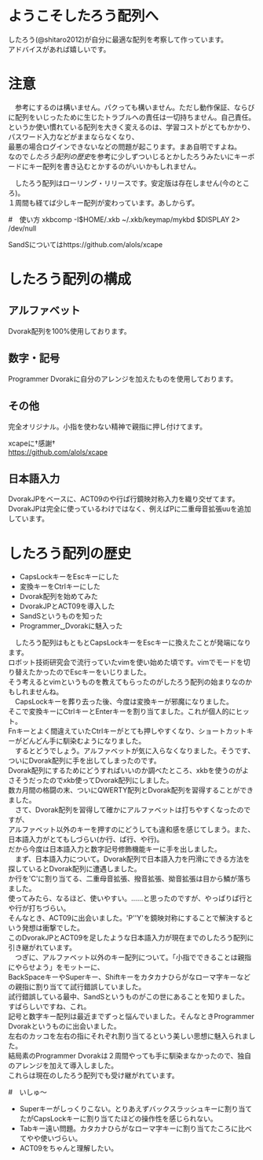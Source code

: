# ようこそしたろう配列へ
したろう(@shitaro2012)が自分に最適な配列を考察して作っています。  
アドバイスがあれば嬉しいです。  

# 注意
　参考にするのは構いません。パクっても構いません。ただし動作保証、ならびに配列をいじったために生じたトラブルへの責任は一切持ちません。自己責任。  
というか使い慣れている配列を大きく変えるのは、学習コストがとてもかかり、パスワード入力などがままならなくなり、  
最悪の場合ログインできないなどの問題が起こります。まあ自明ですよね。  
なので*したろう配列の歴史*を参考に少しずついじるとかしたろうみたいにキーボードにキー配列を書き込むとかするのがいいかもしれません。  

　したろう配列はローリング・リリースです。安定版は存在しません(今のところ)。  
１周間も経てば少しキー配列が変わっています。あしからず。  

#　使い方
xkbcomp -I$HOME/.xkb ~/.xkb/keymap/mykbd $DISPLAY 2> /dev/null  

SandSについてはhttps://github.com/alols/xcape  

# したろう配列の構成
## アルファベット
Dvorak配列を100%使用しております。

## 数字・記号
Programmer Dvorakに自分のアレンジを加えたものを使用しております。

## その他
完全オリジナル。小指を使わない精神で親指に押し付けてます。

xcapeに†感謝†  
https://github.com/alols/xcape  

## 日本語入力

DvorakJPをベースに、ACT09のや行ぱ行鏡映対称入力を織り交ぜてます。  
DvorakJPは完全に使っているわけではなく、例えばPに二重母音拡張uuを追加しています。  

# したろう配列の歴史

- CapsLockキーをEscキーにした
- 変換キーをCtrlキーにした
- Dvorak配列を始めてみた
- DvorakJPとACT09を導入した
- SandSというものを知った
- Programmer␣Dvorakに魅入った

　したろう配列はもともとCapsLockキーをEscキーに換えたことが発端になります。  
ロボット技術研究会で流行っていたvimを使い始めた頃です。vimでモードを切り替えたかったのでEscキーをいじりました。  
そう考えるとvimというものを教えてもらったのがしたろう配列の始まりなのかもしれませんね。  
　CapsLockキーを葬り去った後、今度は変換キーが邪魔になりました。  
そこで変換キーにCtrlキーとEnterキーを割り当てました。これが個人的にヒット。  
Fnキーとよく間違えていたCtrlキーがとても押しやすくなり、ショートカットキーがどんどん手に馴染むようになりました。  
　するとどうでしょう。アルファベットが気に入らなくなりました。そうです、ついにDvorak配列に手を出してしまったのです。  
Dvorak配列にするためにどうすればいいのか調べたところ、xkbを使うのがよさそうだったのでxkb使ってDvorak配列にしました。  
数カ月間の格闘の末、ついにQWERTY配列とDvorak配列を習得することができました。  
　さて、Dvorak配列を習得して確かにアルファベットは打ちやすくなったのですが、  
アルファベット以外のキーを押すのにどうしても違和感を感じてしまう。また、日本語入力がとてもしづらい(か行、ぱ行、や行)。  
だから今度は日本語入力と数字記号修飾機能キーに手を出しました。  
　まず、日本語入力について。Dvorak配列で日本語入力を円滑にできる方法を探しているとDvorak配列に遭遇しました。  
か行を'C'に割り当てる、二重母音拡張、撥音拡張、拗音拡張は目から鱗が落ちました。  
使ってみたら、なるほど、使いやすい。……と思ったのですが、やっぱりぱ行とや行が打ちづらい。  
そんなとき、ACT09に出会いました。'P''Y'を鏡映対称にすることで解決するという発想は衝撃でした。  
このDvorakJPとACT09を足したような日本語入力が現在までのしたろう配列に引き継がれています。  
　つぎに、アルファベット以外のキー配列について。「小指でできることは親指にやらせよう」をモットーに、  
BackSpaceキーやSuperキー、Shiftキーをカタカナひらがなローマ字キーなどの親指に割り当てて試行錯誤していました。  
試行錯誤している最中、SandSというものがこの世にあることを知りました。すばらしいですね、これ。  
記号と数字キー配列は最近までずっと悩んでいました。そんなときProgrammer Dvorakというものに出会いました。  
左右のカッコを左右の指にそれぞれ割り当てるという美しい思想に魅入られました。  
結局素のProgrammer Dvorakは２周間やっても手に馴染まなかったので、独自のアレンジを加えて導入しました。  
これらは現在のしたろう配列でも受け継がれています。  

#　いしゅ〜
- Superキーがしっくりこない。とりあえずバックスラッシュキーに割り当てたがCapsLockキーに割り当てたほどの操作性を感じられない。
- Tabキー遠い問題。カタカナひらがなローマ字キーに割り当てたころに比べてやや使いづらい。
- ACT09をちゃんと理解したい。
